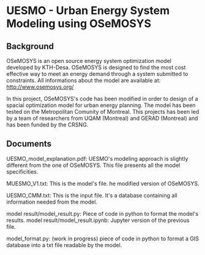 # UESMO - Urban Energy System Modeling using OSeMOSYS

## Background

OSeMOSYS is an open source energy system optimization model developed by KTH-Desa. OSeMOSYS is designed to find the most cost effective way to meet an energy demand through a system submitted to constraints. All informations about the model are available at: http://www.osemosys.org/ 

In this project, OSeMOSYS's code has been modified in order to design of a spacial optimization model for urban energy planning. The model has been tested on the Metropolitan Comunity of Montreal. This projects has been led by a team of researchers from UQAM (Montreal) and GERAD (Montreal) and has been funded by the CRSNG.

## Documents

UESMO_model_explanation.pdf: UESMO's modeling approach is slightly different from the one of OSeMOSYS. This file presents all the model specificities.  

MUESMO_V1.txt: This is the model's file. he modified version of OSeMOSYS. 

UESMO_CMM.txt: This is the input file. It's a database containing all information needed from the model. 

model result/model_result.py: Piece of code in python to format the model's results. 
model result/model_result.ipynb: Jupyter version of the previous file. 

model_format.py: (work in progress) piece of code in python to format a GIS database into a txt file readable by the model. 

